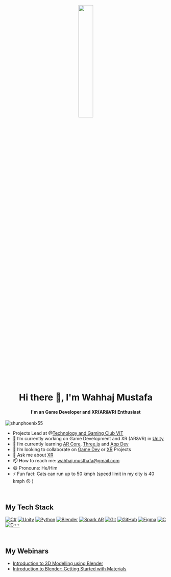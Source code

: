 <div align="center">
	<br>
	<img src="https://media4.giphy.com/media/3oKIPnAiaMCws8nOsE/giphy.gif" width= "30%" height="30%">
</div>

<h1 align="center">Hi there 👋, I'm Wahhaj Mustafa</h1>
<h4 align="center">I'm an Game Developer and XR(AR&VR) Enthusiast</h4>
<p align="left"> <img src="https://komarev.com/ghpvc/?username=shunphoenix55&color=blueviolet" alt="shunphoenix55" /> </p>

- Projects Lead at @[Technology and Gaming Club VIT](https://github.com/Technology-And-Gaming-Club)
- 🔭 I’m currently working on Game Development and XR (AR&VR) in [Unity]()
- 🌱 I’m currently learning [AR Core](), [Three.js]() and [App Dev]()
- 👯 I’m looking to collaborate on [Game Dev]() or [XR]() Projects
- 💬 Ask me about [XR]()
- 📫 How to reach me: wahhaj.musthafa@gmail.com
- 😄 Pronouns: He/Him
- ⚡ Fun fact: Cats can run up to 50 kmph (speed limit in my city is 40 kmph ☹️ )

<br>

## My Tech Stack
[![C#](https://img.shields.io/badge/-Csharp-000?&logo=Csharp)](https://github.com/shunphoenix55?tab=repositories&q=&type=&language=shaderlab)
[![Unity](https://img.shields.io/badge/-Unity-000?&logo=Unity)](https://github.com/shunphoenix55?tab=repositories&q=&type=&language=shaderlab)
[![Python](https://img.shields.io/badge/-Python-000?&logo=python)](https://github.com/shunphoenix55?tab=repositories&q=&type=&language=python)
[![Blender](https://img.shields.io/badge/-Blender-000?&logo=blender)]()
[![Spark AR](https://img.shields.io/badge/-SparkAR-000?&logo=sparkar)]()
[![Git](https://img.shields.io/badge/-Git-000?&logo=git)]()
[![GitHub](https://img.shields.io/badge/-GitHub-000?&logo=github)]()
[![Figma](https://img.shields.io/badge/-Figma-000?&logo=figma)]()
[![C](https://img.shields.io/badge/-C-000?&logo=C)](https://github.com/shunphoenix55?tab=repositories&q=&type=&language=c)
[![C++](https://img.shields.io/badge/-C++-000?&logo=c%2b%2b&logoColor=00599C)](https://github.com/shunphoenix55?tab=repositories&q=&type=&language=c++)

<br>

## My Webinars
- [ Introduction to 3D Modelling using Blender ](https://www.youtube.com/live/ECxKsiI0mWc?feature=share)
-  [Introduction to Blender: Getting Started with Materials](https://www.youtube.com/live/dD2ikQ8OSYk?feature=share)

